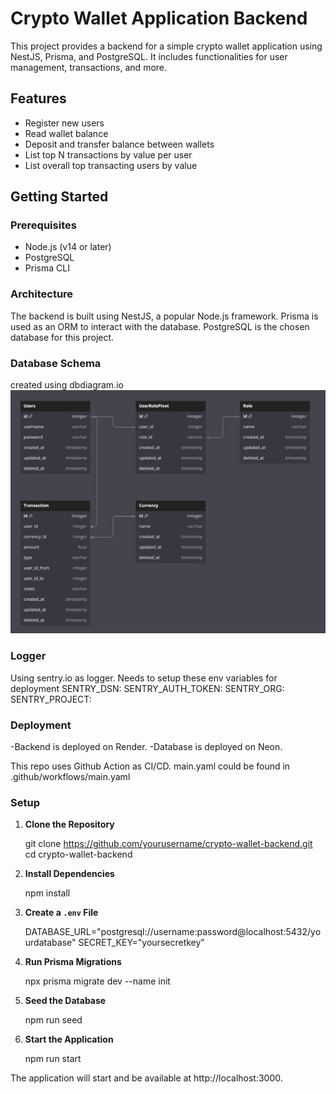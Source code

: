 # Crypto Wallet Application Backend

This project provides a backend for a simple crypto wallet application using NestJS, Prisma, and PostgreSQL. It includes functionalities for user management, transactions, and more.

## Features

- Register new users
- Read wallet balance
- Deposit and transfer balance between wallets
- List top N transactions by value per user
- List overall top transacting users by value

## Getting Started

### Prerequisites

- Node.js (v14 or later)
- PostgreSQL
- Prisma CLI


### Architecture

The backend is built using NestJS, a popular Node.js framework. Prisma is used as an ORM to interact with the database. PostgreSQL is the chosen database for this project.

### Database Schema
created using dbdiagram.io
![alt text](image.png)

### Logger
Using sentry.io as logger. Needs to setup these env variables for deployment
SENTRY_DSN: 
SENTRY_AUTH_TOKEN: 
SENTRY_ORG: 
SENTRY_PROJECT: 

### Deployment

-Backend is deployed on Render.
-Database is deployed on Neon.


This repo uses Github Action as CI/CD. main.yaml could be found in .github/workflows/main.yaml

### Setup

1. **Clone the Repository**

   
   git clone https://github.com/yourusername/crypto-wallet-backend.git
   cd crypto-wallet-backend
   

2. **Install Dependencies**

   
   npm install
   

3. **Create a `.env` File**

   
   DATABASE_URL="postgresql://username:password@localhost:5432/yourdatabase"
   SECRET_KEY="yoursecretkey"

4. **Run Prisma Migrations**

   
   npx prisma migrate dev --name init
   

5. **Seed the Database**

   
   npm run seed
   

6. **Start the Application**

   
   npm run start
   

The application will start and be available at http://localhost:3000.
